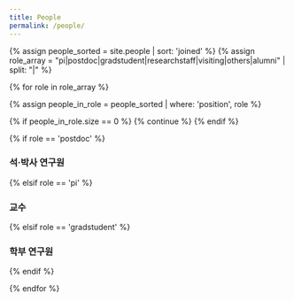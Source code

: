 ```yaml
---
title: People
permalink: /people/
---
```


{% assign people_sorted = site.people | sort: 'joined' %}
{% assign role_array = "pi|postdoc|gradstudent|researchstaff|visiting|others|alumni" | split: "|" %}

{% for role in role_array %}

{% assign people_in_role = people_sorted | where: 'position', role %}

<!-- Skip section if there's nobody -->
{% if people_in_role.size == 0 %}
  {% continue %}
{% endif %}
<div class="pos_header">
{% if role == 'postdoc' %}
<h3>석·박사 연구원</h3>
 {% elsif role == 'pi' %}
<h3>교수</h3>
 {% elsif role == 'gradstudent' %}
<h3>학부 연구원</h3>
  
{% endif %}
</div>

{% endfor %}
